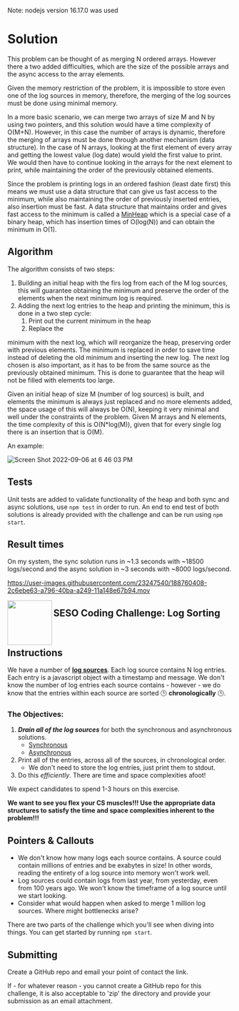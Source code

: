 Note: nodejs version 16.17.0 was used

# Solution

This problem can be thought of as merging N ordered arrays. However there a two added difficulties, which are the size of the possible arrays and the async access to the array elements.

Given the memory restriction of the problem, it is impossible to store even one of the log sources in memory, therefore, the merging of the log sources must be done using minimal memory.

In a more basic scenario, we can merge two arrays of size M and N by using two pointers, and this solution would have a time complexity of O(M+N). However, in this case the number of arrays is dynamic, therefore the merging of arrays must be done through another mechanism (data structure). In the case of N arrays, looking at the first element of every array and getting the lowest value (log date) would yield the first value to print. We would then have to continue looking in the arrays for the next element to print, while maintaining the order of the previously obtained elements.

Since the problem is printing logs in an ordered fashion (least date first) this means we must use a data structure that can give us fast access to the minimum, while also maintaining the order of previously inserted entries, also insertion must be fast. A data structure that maintains order and gives fast access to the minimum is called a [MinHeap](https://en.wikipedia.org/wiki/Binary_heap) which is a special case of a binary heap, which has insertion times of O(log(N)) and can obtain the minimum in O(1).

## Algorithm

The algorithm consists of two steps:

1. Building an initial heap with the firs log from each of the M log sources, this will guarantee obtaining the minimum and preserve the order of the elements when the next minimum log is required.
2. Adding the next log entries to the heap and printing the minimum, this is done in a two step cycle:
    1. Print out the current minimum in the heap
    2. Replace the 

minimum with the next log, which will reorganize the heap, preserving order with previous elements. The minimum is replaced in order to save time instead of deleting the old minimum and inserting the new log. The next log chosen is also important, as it has to be from the same source as the previously obtained minimum. This is done to guarantee that the heap will not be filled with elements too large.

Given an initial heap of size M (number of log sources) is built, and elements the minimum is always just replaced and no more elements added, the space usage of this will always be O(N), keeping it very minimal and well under the constraints of the problem. Given M arrays and N elements, the time complexity of this is O(N*log(M)), given that for every single log there is an insertion that is O(M).

An example:

![Screen Shot 2022-09-06 at 6 46 03 PM](https://user-images.githubusercontent.com/23247540/188759175-d17e40cc-b095-4475-a251-6b8a212e05e9.png)

## Tests

Unit tests are added to validate functionality of the heap and both sync and async solutions, use `npm test` in order to run. An end to end test of both solutions is already provided with the challenge and can be run using `npm start`.

## Result times

On my system, the sync solution runs in ~1.3 seconds with ~18500 logs/second and the async solution in ~3 seconds with ~8000 logs/second.

https://user-images.githubusercontent.com/23247540/188760408-2c6ebe63-a796-40ba-a249-11a148e67b94.mov

<img align="left" width="100px" height="100px" src="https://user-images.githubusercontent.com/12256205/162470824-d34c5fad-555e-498b-9ac9-ba86b6eb057a.png">

## SESO Coding Challenge: Log Sorting

<br>

## Instructions

We have a number of [**log sources**](https://github.com/sesolabor/coding-challenge/blob/master/lib/log-source.js).  Each log source contains N log entries.  Each entry is a javascript object with a timestamp and message.  We don't know the number of log entries each source contains - however - we do know that the entries within each source are sorted 🕒 **chronologically** 🕒.

### The Objectives:
1. ***Drain all of the log sources*** for both the synchronous and asynchronous solutions.
    - [Synchronous](https://github.com/sesolabor/coding-challenge/blob/31313e303c53cebb96fa02f3aab473dd011e1d16/lib/log-source.js#L37)
    - [Asynchronous](https://github.com/sesolabor/coding-challenge/blob/31313e303c53cebb96fa02f3aab473dd011e1d16/lib/log-source.js#L45)
1. Print all of the entries, across all of the sources, in chronological order.
    - We don't need to store the log entries, just print them to stdout.
1. Do this *efficiently*. There are time and space complexities afoot!

We expect candidates to spend 1-3 hours on this exercise.

**We want to see you flex your CS muscles!!! Use the appropriate data structures to satisfy the time and space complexities inherent to the problem!!!**

## Pointers & Callouts

* We don't know how many logs each source contains.  A source could contain millions of entries and be exabytes in size! In other words, reading the entirety of a log source into memory won't work well.
* Log sources could contain logs from last year, from yesterday, even from 100 years ago. We won't know the timeframe of a log source until we start looking.
* Consider what would happen when asked to merge 1 million log sources.  Where might bottlenecks arise?

There are two parts of the challenge which you'll see when diving into things.  You can get started by running `npm start`.

## Submitting

Create a GitHub repo and email your point of contact the link.

If - for whatever reason - you cannot create a GitHub repo for this challenge, it is also acceptable to 'zip' the directory and provide your submission as an email attachment.
